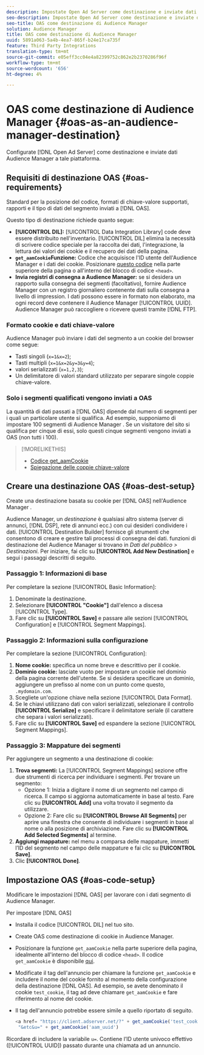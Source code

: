 ```yaml
---
description: Impostate Open Ad Server come destinazione e inviate dati  Audience Manager a tale piattaforma.
seo-description: Impostate Open Ad Server come destinazione e inviate dati  Audience Manager a tale piattaforma.
seo-title: OAS come destinazione di Audience Manager
solution: Audience Manager
title: OAS come destinazione di Audience Manager
uuid: 5891a063-5a4b-4ea7-865f-b24e17ca735f
feature: Third Party Integrations
translation-type: tm+mt
source-git-commit: e05eff3cc04e4a82399752c862e2b2370286f96f
workflow-type: tm+mt
source-wordcount: '656'
ht-degree: 4%

---
```



# OAS come destinazione di Audience Manager {#oas-as-an-audience-manager-destination}

Configurate [!DNL Open Ad Server] come destinazione e inviate dati  Audience Manager a tale piattaforma.

## Requisiti di destinazione OAS {#oas-requirements}

Standard per la posizione del codice, formati di chiave-valore supportati, rapporti e il tipo di dati del segmento inviati a [!DNL OAS].

<!-- aam-oas-requirements.xml -->

Questo tipo di destinazione richiede quanto segue:

* **[!UICONTROL DIL]:** [!UICONTROL Data Integration Library] code deve essere distribuito nell&#39;inventario. [!UICONTROL DIL] elimina la necessità di scrivere codice speciale per la raccolta dei dati, l&#39;integrazione, la lettura dei valori dei cookie e il recupero dei dati della pagina.
* **`get_aamCookie`Funzione:** Codice che acquisisce l&#39;ID utente dell&#39;Audience Manager  e i dati dei cookie. Posizionare [questo codice](../../features/destinations/get-aam-cookie-code.md) nella parte superiore della pagina o all&#39;interno del blocco di codice `<head>`.
* **Invia registri di consegna a  Audience Manager:** se si desidera un rapporto sulla consegna dei segmenti (facoltativo), fornire  Audience Manager con un registro giornaliero contenente dati sulla consegna a livello di impression. I dati possono essere in formato non elaborato, ma ogni record deve contenere il Audience Manager  [!UICONTROL UUID].  Audience Manager può raccogliere o ricevere questi tramite [!DNL FTP].

### Formato cookie e dati chiave-valore

 Audience Manager può inviare i dati del segmento a un cookie del browser come segue:

* Tasti singoli (`x=1&x=2`);
* Tasti multipli (`x=1&x=2&y=3&y=4`);
* valori serializzati (`x=1,2,3`);
* Un delimitatore di valori standard utilizzato per separare singole coppie chiave-valore.

### Solo i segmenti qualificati vengono inviati a OAS

La quantità di dati passati a [!DNL OAS] dipende dal numero di segmenti per i quali un particolare utente si qualifica. Ad esempio, supponiamo di impostare 100 segmenti di Audience Manager . Se un visitatore del sito si qualifica per cinque di essi, solo questi cinque segmenti vengono inviati a OAS (non tutti i 100).

>[!MORELIKETHIS]
>
>* [Codice get_aamCookie](../../features/destinations/get-aam-cookie-code.md)
>* [Spiegazione delle coppie chiave-valore](../../reference/key-value-pairs-explained.md)


## Creare una destinazione OAS {#oas-dest-setup}

Create una destinazione basata su cookie per [!DNL OAS] nell&#39;Audience Manager .

<!-- aam-oas-destination-setup.xml -->

 Audience Manager, un *destinazione* è qualsiasi altro sistema (server di annunci, [!DNL DSP], rete di annunci ecc.) con cui desideri condividere i dati. [!UICONTROL Destination Builder] fornisce gli strumenti che consentono di creare e gestire tali processi di consegna dei dati.  funzioni di destinazione del Audience Manager si trovano in *Dati del pubblico > Destinazioni*. Per iniziare, fai clic su **[!UICONTROL Add New Destination]** e segui i passaggi descritti di seguito.

### Passaggio 1: Informazioni di base

Per completare la sezione [!UICONTROL Basic Information]:

1. Denominate la destinazione.
1. Selezionare **[!UICONTROL "Cookie"]** dall&#39;elenco a discesa [!UICONTROL Type].
1. Fare clic su **[!UICONTROL Save]** e passare alle sezioni [!UICONTROL Configuration] e [!UICONTROL Segment Mappings].

### Passaggio 2: Informazioni sulla configurazione

Per completare la sezione [!UICONTROL Configuration]:

1. **Nome cookie:** specifica un nome breve e descrittivo per il cookie.
1. **Dominio cookie:** lasciate vuoto per impostare un cookie nel dominio della pagina corrente dell&#39;utente. Se si desidera specificare un dominio, aggiungere un prefisso al nome con un punto come questo, `.mydomain.com`.
1. Scegliete un&#39;opzione chiave nella sezione [!UICONTROL Data Format].
1. Se le chiavi utilizzano dati con valori serializzati, selezionare il controllo **[!UICONTROL Serialize]** e specificare il delimitatore seriale (il carattere che separa i valori serializzati).
1. Fare clic su **[!UICONTROL Save]** ed espandere la sezione [!UICONTROL Segment Mappings].

### Passaggio 3: Mappature dei segmenti

Per aggiungere un segmento a una destinazione di cookie:

1. **Trova segmenti:** La  [!UICONTROL Segment Mappings] sezione offre due strumenti di ricerca per individuare i segmenti. Per trovare un segmento:
   * Opzione 1: Inizia a digitare il nome di un segmento nel campo di ricerca. Il campo si aggiorna automaticamente in base al testo. Fare clic su **[!UICONTROL Add]** una volta trovato il segmento da utilizzare.
   * Opzione 2: Fare clic su **[!UICONTROL Browse All Segments]** per aprire una finestra che consente di individuare i segmenti in base al nome o alla posizione di archiviazione. Fare clic su **[!UICONTROL Add Selected Segments]** al termine.
1. **Aggiungi mappature:** nel menu a comparsa delle mappature, immetti l’ID del segmento nel campo delle mappature e fai clic su  **[!UICONTROL Save]**.
1. Clic **[!UICONTROL Done]**.

## Impostazione OAS {#oas-code-setup}

Modificare le impostazioni [!DNL OAS] per lavorare con i dati  segmento di Audience Manager.

<!-- aam-oas-code.xml -->

Per impostare [!DNL OAS]

* Installa il codice [!UICONTROL DIL] nel tuo sito.
* Create OAS come destinazione di cookie in  Audience Manager.
* Posizionare la funzione `get_aamCookie` nella parte superiore della pagina, idealmente all&#39;interno del blocco di codice `<head>`. Il codice `get_aamCookie` è disponibile [qui](../../features/destinations/get-aam-cookie-code.md).
* Modificate il tag dell&#39;annuncio per chiamare la funzione `get_aamCookie` e includere il nome del cookie fornito al momento della configurazione della destinazione [!DNL OAS]. Ad esempio, se avete denominato il cookie `test_cookie`, il tag ad deve chiamare `get_aamCookie` e fare riferimento al nome del cookie.
* Il tag dell&#39;annuncio potrebbe essere simile a quello riportato di seguito.

   ```js
   <a href= "https://client.adserver.net/?" + get_aamCookie('test_cookie') +
    "&etc&u=" + get_aamCookie('aam_uuid')
   ```

Ricordare di includere la variabile `u=`. Contiene l’ID utente univoco effettivo ([!UICONTROL UUID]) passato durante una chiamata ad un annuncio.
